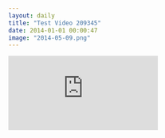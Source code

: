 ```yaml
---
layout: daily
title: "Test Video 209345"
date: 2014-01-01 00:00:47
image: "2014-05-09.png"
---
```

<div class='embed-container'><iframe src='http://www.youtube.com/embed/Z8_DkNVnobk?rel=0&amp;showinfo=0' frameborder='0' allowfullscreen></iframe></div>
